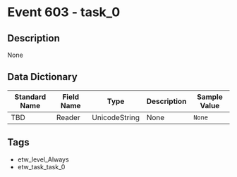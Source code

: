 # Event 603 - task_0

## Description
None

## Data Dictionary
|Standard Name|Field Name|Type|Description|Sample Value|
|---|---|---|---|---|
|TBD|Reader|UnicodeString|None|`None`|

## Tags
* etw_level_Always
* etw_task_task_0